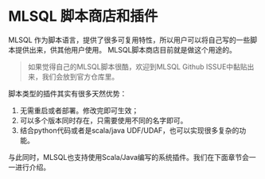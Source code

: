 # MLSQL 脚本商店和插件

MLSQL 作为脚本语言，提供了很多可复用特性，所以用户可以将自己写的一些脚本提供出来，供其他用户使用。
MLSQL脚本商店目前就是做这个用途的。

> 如果觉得自己的MLSQL脚本很酷，欢迎到MLSQL Github ISSUE中黏贴出来，我们会放到官方仓库里。
> 

脚本类型的插件其实有很多天然优势：

1. 无需重启或者部署。修改完即可生效；
2. 可以多个版本同时存在，只需要使用不同的名字即可。
3. 结合python代码或者是scala/java UDF/UDAF，也可以实现很多复杂的功能。


与此同时，MLSQL也支持使用Scala/Java编写的系统插件。我们在下面章节会一一进行介绍。
